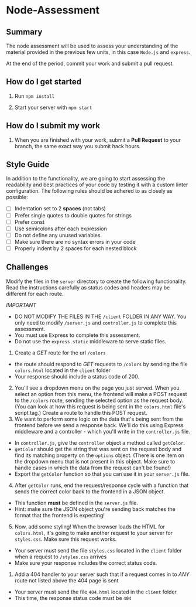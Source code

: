 # Node-Assessment

## Summary
The node assessment will be used to assess your understanding of the material provided
in the previous few units, in this case `Node.js` and `express`.

At the end of the period, commit your work and submit a pull request.

## How do I get started

1. Run `npm install`

1. Start your server with `npm start`

## How do I submit my work

1. When you are finished with your work, submit a **Pull Request** to your branch, the same exact way you submit hack hours.

## Style Guide
In addition to the functionality, we are going to start assessing the
readability and best practices of your code by testing it with a custom
linter configuration. The following rules should be adhered to as closely
as possible:

- [ ] Indentation set to 2 **spaces** (not tabs)
- [ ] Prefer single quotes to double quotes for strings
- [ ] Prefer const
- [ ] Use semicolons after each expression
- [ ] Do not define any unused variables
- [ ] Make sure there are no syntax errors in your code
- [ ] Properly indent by 2 spaces for each nested block

## Challenges

Modify the files in the `server` directory to create the following functionality. Read the instructions carefully as status codes and headers may be different for each route.

*IMPORTANT*
  - DO NOT MODIFY THE FILES IN THE `/client` FOLDER IN ANY WAY. You only need to modify `/server.js` and `controller.js` to complete this assessment.
  - You must use Express to complete this assessment.
  - Do not use the `express.static` middleware to serve static files.


1. Create a *GET* route for the url `/colors`
  - the route should respond to *GET* requests to `/colors` by sending the file `colors.html` located in the `client` folder
  - Your response should include a status code of 200.
2. You'll see a dropdown menu on the page you just served. When you select an option from this menu, the frontend will make a POST request to the `/colors` route, sending the selected option as the request body. (You can look at how this request is being sent in the `colors.html` file's script tag.) Create a route to handle this POST request.
3. We want to perform some logic on the data that's being sent from the frontend before we send a response back. We'll do this using Express middleware and a controller - which you'll write in the `controller.js` file.
  - In `controller.js`, give the `controller` object a method called `getColor`. 
  - `getColor` should get the string that was sent on the request body and find its matching property on the `options` object. (There is one item on the dropdown menu that is not present in this object. Make sure to handle cases in which the data from the request can't be found!)
  - Export the `getColor` function so that you can use it in your `server.js` file.
4. After `getColor` runs, end the request/response cycle with a function that sends the correct color back to the frontend in a JSON object.
  - This function **must** be defined in the `server.js` file.
  - Hint: make sure the JSON object you're sending back matches the format that the frontend is expecting!
5. Now, add some styling! When the browser loads the HTML for `colors.html`, it's going to make another request to your server for `styles.css`. Make sure this request works.
  - Your server must send the file `styles.css` located in the `client` folder when a request to `/styles.css` arrives
  - Make sure your response includes the correct status code.
1. Add a 404 handler to your server such that if a request comes in to *ANY* route not listed above the 404 page is sent
  - Your server must send the file `404.html` located in the `client` folder
  - This time, the response status code must be `404`
